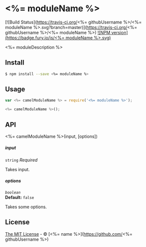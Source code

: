 # <%= moduleName %>
[![Build Status](https://travis-ci.org/<%= githubUsername %>/<%= moduleName %>.svg?branch=master)](https://travis-ci.org/<%= githubUsername %>/<%= moduleName %>)
[![NPM version](https://badge.fury.io/js/<%= moduleName %>.svg)](<%= moduleName %>)

<%= moduleDescription %>

## Install

```sh
$ npm install --save <%= moduleName %>
```

## Usage

```js
var <%= camelModuleName %> = require('<%= moduleName %>');

<%= camelModuleName %>();
```

## API

<%= camelModuleName %>(input, [options])

##### input
`string` *Required*

Takes input.

##### options
*`boolean`*  
**Default:** `false`

Takes some options.

## License

[The MIT License](LICENSE) - © [<%= name %>](https://github.com/<%= githubUsername %>)
